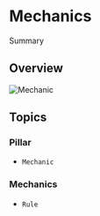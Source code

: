 # Mechanics

<!--@START_MENU_TOKEN@-->Summary<!--@END_MENU_TOKEN@-->

## Overview

![Mechanic](Mechanic.svg)

## Topics

### Pillar

- ``Mechanic``

### Mechanics

- ``Rule``
